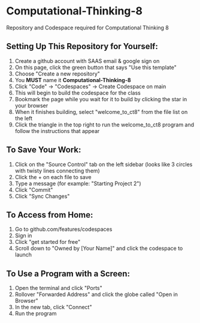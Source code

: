 # Computational-Thinking-8
Repository and Codespace required for Computational Thinking 8


## Setting Up This Repository for Yourself:
1. Create a github account with SAAS email & google sign on
2. On this page, click the green button that says "Use this template"
3. Choose "Create a new repository"
4. You __MUST__ name it __Computational-Thinking-8__
5. Click "Code" -> "Codespaces" -> Create Codespace on main
6. This will begin to build the codespace for the class
7. Bookmark the page while you wait for it to build by clicking the star in your browser
8. When it finishes building, select "welcome_to_ct8" from the file list on the left
9. Click the triangle in the top right to run the welcome_to_ct8 program and follow the instructions that appear


## To Save Your Work:
1. Click on the "Source Control" tab on the left sidebar (looks like 3 circles with twisty lines connecting them)
2. Click the + on each file to save
3. Type a message (for example: "Starting Project 2")
4. Click "Commit"
5. Click "Sync Changes"


## To Access from Home:
1. Go to github.com/features/codespaces
2. Sign in
3. Click "get started for free"
4. Scroll down to "Owned by [Your Name]" and click the codespace to launch


## To Use a Program with a Screen:
1. Open the terminal and click "Ports"
2. Rollover "Forwarded Address" and click the globe called "Open in Browser"
3. In the new tab, click "Connect"
4. Run the program
